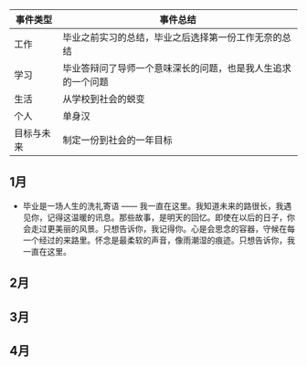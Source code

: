 <!-- # 2017年度总结 —— 毕业季&洗礼季 -->

| 事件类型 | 事件总结 |
| --- | --- |
| 工作 | 毕业之前实习的总结，毕业之后选择第一份工作无奈的总结 |
| 学习 | 毕业答辩问了导师一个意味深长的问题，也是我人生追求的一个问题 |
| 生活 | 从学校到社会的蜕变 |
| 个人 | 单身汉 |
| 目标与未来 | 制定一份到社会的一年目标 |

## 1月
- 毕业是一场人生的洗礼寄语 —— 我一直在这里。我知道未来的路很长，我遇见你，记得这温暖的讯息。那些故事，是明天的回忆。即使在以后的日子，你会走过更美丽的风景。只想告诉你，我记得你。心是会思念的容器，守候在每一个经过的来路里。怀念是最柔软的声音，像雨潮湿的痕迹。只想告诉你，我一直在这里。

## 2月

## 3月

## 4月


